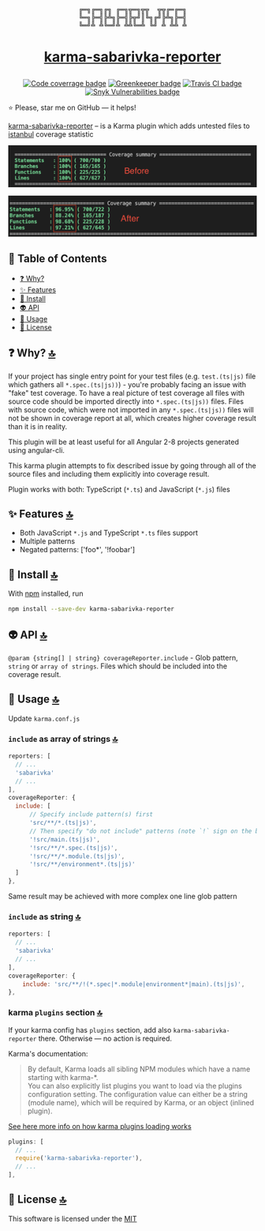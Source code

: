 <div align="center"><pre>
╔═╗╔═╗╔╗ ╔═╗╦═╗╦╦  ╦╦╔═╔═╗
╚═╗╠═╣╠╩╗╠═╣╠╦╝║╚╗╔╝╠╩╗╠═╣
╚═╝╩ ╩╚═╝╩ ╩╩╚═╩ ╚╝ ╩ ╩╩ ╩
</pre></div>

<h1 align="center">

[karma-sabarivka-reporter](https://github.com/kopach/karma-sabarivka-reporter)

</h1>

<div align="center">

[![Code coverrage badge](https://codecov.io/gh/kopach/karma-sabarivka-reporter/branch/master/graph/badge.svg)](https://codecov.io/gh/kopach/karma-sabarivka-reporter)
[![Greenkeeper badge](https://badges.greenkeeper.io/kopach/karma-sabarivka-reporter.svg)](https://greenkeeper.io/)
[![Travis CI badge](https://travis-ci.com/kopach/karma-sabarivka-reporter.svg?branch=master)](https://travis-ci.com/kopach/karma-sabarivka-reporter/branches)
[![Snyk Vulnerabilities badge](https://snyk.io/test/github/kopach/karma-sabarivka-reporter/badge.svg)](https://snyk.io/test/github/kopach/karma-sabarivka-reporter)

</div>

⭐️ Please, star me on GitHub — it helps!

[karma-sabarivka-reporter](https://github.com/kopach/karma-sabarivka-reporter) – is a Karma plugin which adds untested files to [istanbul](https://github.com/gotwarlost/istanbul) coverage statistic

![screenshot before](./assets/before.png)

![screenshot after](./assets/after.png)

## 🧬 Table of Contents

- [❓ Why?](#-why-)
- [✨ Features](#-features-)
- [💾 Install](#-install-)
- [👽 API](#-api-)
- [🔨 Usage](#-usage-)
- [📄 License](#-license-)

## ❓ Why? [🔝](#-table-of-contents)

If your project has single entry point for your test files (e.g. `test.(ts|js)` file which gathers all `*.spec.(ts|js))`) - you're probably facing an issue with "fake" test coverage. To have a real picture of test coverage all files with source code should be imported directly into `*.spec.(ts|js))` files. Files with source code, which were not imported in any `*.spec.(ts|js))` files will not be shown in coverage report at all, which creates higher coverage result than it is in reality.

This plugin will be at least useful for all Angular 2-8 projects generated using angular-cli.

This karma plugin attempts to fix described issue by going through all of the source files and including them explicitly into coverage result.

Plugin works with both: TypeScript (`*.ts`) and JavaScript (`*.js`) files

## ✨ Features [🔝](#-table-of-contents)

- Both JavaScript `*.js` and TypeScript `*.ts` files support
- Multiple patterns
- Negated patterns: ['foo*', '!foobar']

## 💾 Install [🔝](#-table-of-contents)

With [npm](https://npmjs.org/) installed, run

```bash
npm install --save-dev karma-sabarivka-reporter
```

## 👽 API [🔝](#-table-of-contents)

`@param {string[] | string} coverageReporter.include` - Glob pattern, `string` or `array of strings`. Files which should be included into the coverage result.

## 🔨 Usage [🔝](#-table-of-contents)

Update `karma.conf.js`

### `include` as array of strings [🔝](#-table-of-contents)

```JavaScript
reporters: [
  // ...
  'sabarivka'
  // ...
],
coverageReporter: {
  include: [
      // Specify include pattern(s) first
      'src/**/*.(ts|js)',
      // Then specify "do not include" patterns (note `!` sign on the beginning of each statement)
      '!src/main.(ts|js)',
      '!src/**/*.spec.(ts|js)',
      '!src/**/*.module.(ts|js)',
      '!src/**/environment*.(ts|js)'
  ]
},
```

Same result may be achieved with more complex one line glob pattern

### `include` as string [🔝](#-table-of-contents)

```JavaScript
reporters: [
  // ...
  'sabarivka'
  // ...
],
coverageReporter: {
    include: 'src/**/!(*.spec|*.module|environment*|main).(ts|js)',
},
```

### karma `plugins` section [🔝](#-table-of-contents)

If your karma config has `plugins` section, add also `karma-sabarivka-reporter` there. Otherwise — no action is required.

Karma's documentation:
> By default, Karma loads all sibling NPM modules which have a name starting with karma-\*.\
You can also explicitly list plugins you want to load via the plugins configuration setting. The configuration value can either be a string (module name), which will be required by Karma, or an object (inlined plugin).

[See here more info on how karma plugins loading works](https://karma-runner.github.io/4.0/config/plugins.html)

```JavaScript
plugins: [
  // ...
  require('karma-sabarivka-reporter'),
  // ...
],
```

## 📄 License [🔝](#-table-of-contents)

This software is licensed under the [MIT](https://github.com/kopach/karma-sabarivka-reporter/blob/master/LICENSE)
